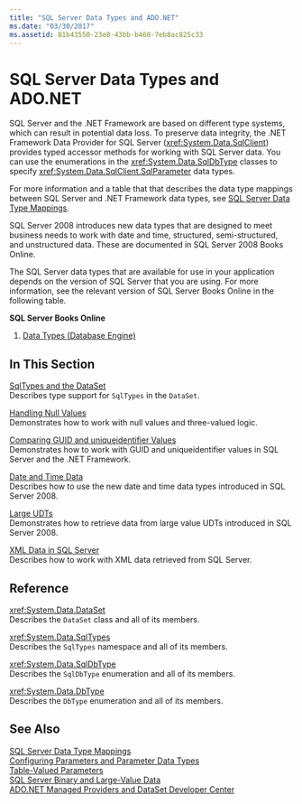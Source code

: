 ```yaml
---
title: "SQL Server Data Types and ADO.NET"
ms.date: "03/30/2017"
ms.assetid: 81b43550-23e8-43bb-b460-7eb8ac825c33
---
```

# SQL Server Data Types and ADO.NET
SQL Server and the .NET Framework are based on different type systems, which can result in potential data loss. To preserve data integrity, the .NET Framework Data Provider for SQL Server (<xref:System.Data.SqlClient>) provides typed accessor methods for working with SQL Server data. You can use the enumerations in the <xref:System.Data.SqlDbType> classes to specify <xref:System.Data.SqlClient.SqlParameter> data types.  
  
 For more information and a table that that describes the data type mappings between SQL Server and .NET Framework data types, see [SQL Server Data Type Mappings](../../../../../docs/framework/data/adonet/sql-server-data-type-mappings.md).  
  
 SQL Server 2008 introduces new data types that are designed to meet business needs to work with date and time, structured, semi-structured, and unstructured data. These are documented in SQL Server 2008 Books Online.  
  
 The SQL Server data types that are available for use in your application depends on the version of SQL Server that you are using. For more information, see the relevant version of SQL Server Books Online in the following table.  
  
 **SQL Server Books Online**  
  
1. [Data Types (Database Engine)](http://go.microsoft.com/fwlink/?LinkID=107468)  
  
## In This Section  
 [SqlTypes and the DataSet](../../../../../docs/framework/data/adonet/sql/sqltypes-and-the-dataset.md)  
 Describes type support for `SqlTypes` in the `DataSet`.  
  
 [Handling Null Values](../../../../../docs/framework/data/adonet/sql/handling-null-values.md)  
 Demonstrates how to work with null values and three-valued logic.  
  
 [Comparing GUID and uniqueidentifier Values](../../../../../docs/framework/data/adonet/sql/comparing-guid-and-uniqueidentifier-values.md)  
 Demonstrates how to work with GUID and uniqueidentifier values in SQL Server and the .NET Framework.  
  
 [Date and Time Data](../../../../../docs/framework/data/adonet/sql/date-and-time-data.md)  
 Describes how to use the new date and time data types introduced in SQL Server 2008.  
  
 [Large UDTs](../../../../../docs/framework/data/adonet/sql/large-udts.md)  
 Demonstrates how to retrieve data from large value UDTs introduced in SQL Server 2008.  
  
 [XML Data in SQL Server](../../../../../docs/framework/data/adonet/sql/xml-data-in-sql-server.md)  
 Describes how to work with XML data retrieved from SQL Server.  
  
## Reference  
 <xref:System.Data.DataSet>  
 Describes the `DataSet` class and all of its members.  
  
 <xref:System.Data.SqlTypes>  
 Describes the `SqlTypes` namespace and all of its members.  
  
 <xref:System.Data.SqlDbType>  
 Describes the `SqlDbType` enumeration and all of its members.  
  
 <xref:System.Data.DbType>  
 Describes the `DbType` enumeration and all of its members.  
  
## See Also  
 [SQL Server Data Type Mappings](../../../../../docs/framework/data/adonet/sql-server-data-type-mappings.md)  
 [Configuring Parameters and Parameter Data Types](../../../../../docs/framework/data/adonet/configuring-parameters-and-parameter-data-types.md)  
 [Table-Valued Parameters](../../../../../docs/framework/data/adonet/sql/table-valued-parameters.md)  
 [SQL Server Binary and Large-Value Data](../../../../../docs/framework/data/adonet/sql/sql-server-binary-and-large-value-data.md)  
 [ADO.NET Managed Providers and DataSet Developer Center](http://go.microsoft.com/fwlink/?LinkId=217917)
